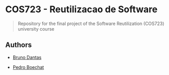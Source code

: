 # COS723 - Reutilizacao de Software

> Repository for the final project of the Software Reutilization (COS723) university course

## Authors

- [Bruno Dantas](https://github.com/DantasB)

- [Pedro Boechat](https://github.com/pedroboechat)
